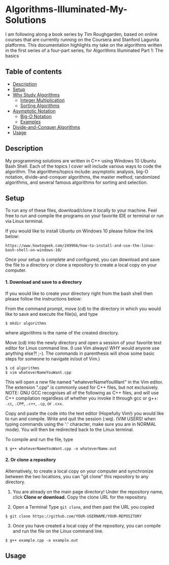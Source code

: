 # Algorithms-Illuminated-My-Solutions

I am following along a book series by Tim Roughgarden, based on online courses that are currently running on the Coursera and Stanford Lagunita platforms. This documentation highlights my take on the algorithms written in the first series of a four-part series, for Algorithms Illuminated Part 1: The basics

## Table of contents
* [Description](#Description)
* [Setup](#Setup)
* [Why Study Algorithms](#why-study-algorithms)
  * [Integer Multiplication](#integer-multiplication)
  * [Sorting Algorithms](#Sorting)
* [Asymptotic Notation](#asymptotic-notation)
  * [Big-O Notation](#big-O-notation)
  * [Examples](#Examples)
* [Divide-and-Conquer Algorithms](#divide-and-conquer) 
* [Usage](#Usage)

## Description

My programming solutions are written in C++ using Windows 10 Ubuntu Bash Shell. Each of the topics I cover will include various ways to code the algorithm. The algorithms/topics include: asymptotic analysis, big-O notation, divide-and-conquer algorithms, the master method, randomized algorithms, and several famous algorithms for sorting and selection.

## Setup
To run any of these files, download/clone it locally to your machine. Feel free to run and compile the programs on your favorite IDE or terminal or run via Linux terminal.

If you would like to install Ubuntu on Windows 10 please follow the link below:

```
https://www.howtogeek.com/249966/how-to-install-and-use-the-linux-bash-shell-on-windows-10/
```
Once your setup is complete and configured, you can download and save the file to a directory or clone a repository to create a local copy on your computer. 

#### 1. Download and save to a directory
If you would like to create your directory right from the bash shell then please follow the instructions below:

From the command prompt, move (cd) to the directory in which you would like to save and execute the file(s), and type
```
$ mkdir algorithms 
```
where algorithms is the name of the created directory. 

Move (cd) into the newly directory and open a session of your favorite text editor for Linux command line. (I use Vim always! WHY would anyone use anything else?! ;-). The commands in parenthesis will show some basic steps for someone to navigate in/out of Vim.)
```
$ cd algorithms
$ vim whateverNameYouWant.cpp
```
This will open a new file named "whateverNameYouWant" in the Vim editor. The extension ".cpp" is commonly used for C++ files, but not exclusively. NOTE: GNU GCC recognises all of the following as C++ files, and will use C++ compilation regardless of whether you invoke it through gcc or g++: `.cc`, `.CPP`, `.c++`, `.cp`, or `.cxx`.

Copy and paste the code into the text editor (Hopefully Vim!) you would like to run and compile. Write and quit the session (:wq). (VIM USERS! when typing commands using the ':' character, make sure you are in NORMAL mode).  You will then be redirected back to the Linux terminal. 

To compile and run the file, type
```
$ g++ whateverNameYouWant.cpp -o whateverName.out 
```

#### 2. Or clone a repository
Alternatively, to create a local copy on your computer and synchronize between the two locations, you can "git clone" this repository to any directory.

1. You are already on the main page directory! Under the repository name, click **Clone or download.**  Copy the clone URL for the repository. 

2. Open a Terminal
Type `git clone`, and then past the URL you copied  
```
$ git clone https://github.com/YOUR-USERNAME/YOUR-REPOSITORY
```
3. Once you have created a local copy of the repository, you can compile and run the file on the Linux command line.
```
$ g++ example.cpp -o example.out 
```

## Usage
